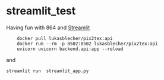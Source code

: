 # streamlit_test

Having fun with 864 and  [Streamlit](https://streamlit.io)

```
    docker pull lukasblecher/pix2tex:api
    docker run --rm -p 8502:8502 lukasblecher/pix2tex:api
    uvicorn uvicorn backend.api:app --reload
```

and

`streamlit run  streamlit_app.py`
